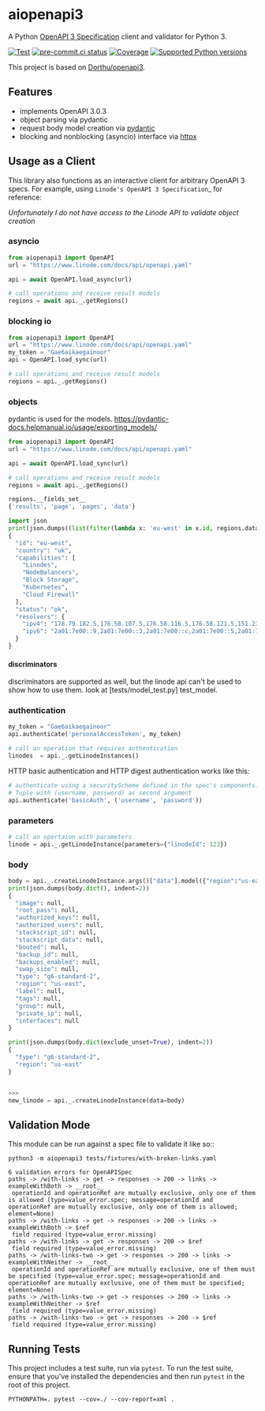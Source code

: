 # aiopenapi3

A Python [OpenAPI 3 Specification](https://github.com/OAI/OpenAPI-Specification/blob/main/versions/3.0.3.md) client and validator for Python 3.

[![Test](https://github.com/commonism/aiopenapi3/workflows/Codecov/badge.svg?event=push&branch=master)](https://github.com/commonism/aiopenapi3/actions?query=workflow%3ACodecov+event%3Apush+branch%3Amaster)
[![pre-commit.ci status](https://results.pre-commit.ci/badge/github/commonism/aiopenapi3/master.svg)](https://results.pre-commit.ci/latest/github/commonism/aiopenapi3/master)
[![Coverage](https://img.shields.io/codecov/c/github/commonism/aiopenapi3)](https://codecov.io/gh/commonism/aiopenapi3)
[![Supported Python versions](https://img.shields.io/pypi/pyversions/aiopenapi3.svg)](https://pypi.org/project/aiopenapi3)


This project is based on [Dorthu/openapi3](github.com/Dorthu/openapi3/).

## Features
  * implements OpenAPI 3.0.3
  * object parsing via pydantic
  * request body model creation via [pydantic](https://github.com/samuelcolvin/pydantic)
  * blocking and nonblocking (asyncio) interface via [httpx](https://www.python-httpx.org/)


## Usage as a Client

This library also functions as an interactive client for arbitrary OpenAPI 3
specs. For example, using `Linode's OpenAPI 3 Specification`_ for reference:

*Unfortunately I do not have access to the Linode API to validate object creation*

### asyncio
```python
from aiopenapi3 import OpenAPI
url = "https://www.linode.com/docs/api/openapi.yaml"

api = await OpenAPI.load_async(url)

# call operations and receive result models
regions = await api._.getRegions()
```

### blocking io
```python
from aiopenapi3 import OpenAPI
url = "https://www.linode.com/docs/api/openapi.yaml"
my_token = "Gae6aikaegainoor"
api = OpenAPI.load_sync(url)

# call operations and receive result models
regions = api._.getRegions()


```

### objects
pydantic is used for the models.
https://pydantic-docs.helpmanual.io/usage/exporting_models/

```python
from aiopenapi3 import OpenAPI
url = "https://www.linode.com/docs/api/openapi.yaml"

api = await OpenAPI.load_sync(url)

# call operations and receive result models
regions = await api._.getRegions()

regions.__fields_set__
{'results', 'page', 'pages', 'data'}

import json
print(json.dumps((list(filter(lambda x: 'eu-west' in x.id, regions.data))[0]).dict(), indent=2))
{
  "id": "eu-west",
  "country": "uk",
  "capabilities": [
    "Linodes",
    "NodeBalancers",
    "Block Storage",
    "Kubernetes",
    "Cloud Firewall"
  ],
  "status": "ok",
  "resolvers": {
    "ipv4": "178.79.182.5,176.58.107.5,176.58.116.5,176.58.121.5,151.236.220.5,212.71.252.5,212.71.253.5,109.74.192.20,109.74.193.20,109.74.194.20",
    "ipv6": "2a01:7e00::9,2a01:7e00::3,2a01:7e00::c,2a01:7e00::5,2a01:7e00::6,2a01:7e00::8,2a01:7e00::b,2a01:7e00::4,2a01:7e00::7,2a01:7e00::2"
  }
}
```

#### discriminators
discriminators are supported as well, but the linode api can't be used to show how to use them.
look at [tests/model_test.py] test_model.

### authentication
```python
my_token = "Gae6aikaegainoor"
api.authenticate('personalAccessToken', my_token)

# call an operation that requires authentication
linodes  = api._.getLinodeInstances()
```

HTTP basic authentication and HTTP digest authentication works like this:
```python
# authenticate using a securityScheme defined in the spec's components.securitySchemes
# Tuple with (username, password) as second argument
api.authenticate('basicAuth', ('username', 'password'))
```

### parameters

```python
# call an opertaion with parameters
linode = api._.getLinodeInstance(parameters={"linodeId": 123})
```

### body
```python
body = api._.createLinodeInstance.args()["data"].model({"region":"us-east", "type":"g6-standard-2"})
print(json.dumps(body.dict(), indent=2))
{
  "image": null,
  "root_pass": null,
  "authorized_keys": null,
  "authorized_users": null,
  "stackscript_id": null,
  "stackscript_data": null,
  "booted": null,
  "backup_id": null,
  "backups_enabled": null,
  "swap_size": null,
  "type": "g6-standard-2",
  "region": "us-east",
  "label": null,
  "tags": null,
  "group": null,
  "private_ip": null,
  "interfaces": null
}

print(json.dumps(body.dict(exclude_unset=True), indent=2))
{
  "type": "g6-standard-2",
  "region": "us-east"
}


>>>
new_linode = api._.createLinodeInstance(data=body)
```

## Validation Mode


This module can be run against a spec file to validate it like so::

```
python3 -m aiopenapi3 tests/fixtures/with-broken-links.yaml

6 validation errors for OpenAPISpec
paths -> /with-links -> get -> responses -> 200 -> links -> exampleWithBoth -> __root__
 operationId and operationRef are mutually exclusive, only one of them is allowed (type=value_error.spec; message=operationId and operationRef are mutually exclusive, only one of them is allowed; element=None)
paths -> /with-links -> get -> responses -> 200 -> links -> exampleWithBoth -> $ref
 field required (type=value_error.missing)
paths -> /with-links -> get -> responses -> 200 -> $ref
 field required (type=value_error.missing)
paths -> /with-links-two -> get -> responses -> 200 -> links -> exampleWithNeither -> __root__
 operationId and operationRef are mutually exclusive, one of them must be specified (type=value_error.spec; message=operationId and operationRef are mutually exclusive, one of them must be specified; element=None)
paths -> /with-links-two -> get -> responses -> 200 -> links -> exampleWithNeither -> $ref
 field required (type=value_error.missing)
paths -> /with-links-two -> get -> responses -> 200 -> $ref
 field required (type=value_error.missing)
```

## Running Tests

This project includes a test suite, run via ``pytest``.  To run the test suite,
ensure that you've installed the dependencies and then run ``pytest`` in the root
of this project.

```shell
PYTHONPATH=. pytest --cov=./ --cov-report=xml .
```
